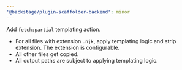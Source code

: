 ```yaml
---
'@backstage/plugin-scaffolder-backend': minor
---
```


Add `fetch:partial` templating action.

- For all files with extension `.njk`, apply templating logic and strip extension. The extension is configurable.
- All other files get copied.
- All output paths are subject to applying templating logic.

